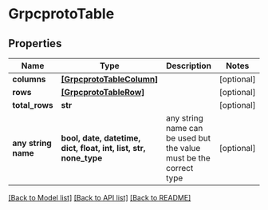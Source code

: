 # GrpcprotoTable


## Properties
Name | Type | Description | Notes
------------ | ------------- | ------------- | -------------
**columns** | [**[GrpcprotoTableColumn]**](GrpcprotoTableColumn.md) |  | [optional] 
**rows** | [**[GrpcprotoTableRow]**](GrpcprotoTableRow.md) |  | [optional] 
**total_rows** | **str** |  | [optional] 
**any string name** | **bool, date, datetime, dict, float, int, list, str, none_type** | any string name can be used but the value must be the correct type | [optional]

[[Back to Model list]](../README.md#documentation-for-models) [[Back to API list]](../README.md#documentation-for-api-endpoints) [[Back to README]](../README.md)


